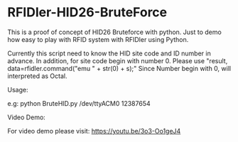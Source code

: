 # RFIDler-HID26-BruteForce

This is a proof of concept of HID26 Bruteforce with python. Just to demo how easy to play with RFID system with RFIDler using Python.  

Currently this script need to know the HID site code and ID number in advance. In addition, for site code begin with number 0.  Please use "result, data=rfidler.command("emu " + str(0) + s);" Since Number begin with 0, will interpreted as Octal. 

Usage:

e.g:  python BruteHID.py /dev/ttyACM0 12387654

Video Demo: 

For video demo please visit: https://youtu.be/3o3-Oo1geJ4
